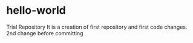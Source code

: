 # hello-world
Trial Repository
It is a creation of first repository and first code changes.
2nd change before committing

